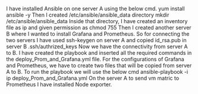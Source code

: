 I have installed Ansible on one server A using the below cmd.
yum install ansible -y
Then I created /etc/ansible/ansible_data directory
mkdir /etc/ansible/ansible_data
Inside that directory, I have created an inventory file as ip and given permission as chmod 755
Then I created another server B where I wanted to install Grafana and Prometheus.
So for connecting the two servers I have used ssh-keygen on server A and copied id_rsa.pub in server B .ssh/authrized_keys
Now we have the connectivity from server A to B.
I have created the playbook and inserted all the required commands in the deploy_Prom_and_Grafana.yml file.
For the configurations of Grafana and Prometheus, we have to create two files that will be copied from server A to B.
To run the playbook we will use the below cmd
ansible-playbook -i ip deploy_Prom_and_Grafana.yml
On the server A to send vm matric to Prometheus I have installed Node exporter.


